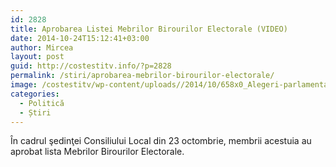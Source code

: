 ```yaml
---
id: 2828
title: Aprobarea Listei Mebrilor Birourilor Electorale (VIDEO)
date: 2014-10-24T15:12:41+03:00
author: Mircea
layout: post
guid: http://costestitv.info/?p=2828
permalink: /stiri/aprobarea-mebrilor-birourilor-electorale/
image: /costestitv/wp-content/uploads//2014/10/658x0_Alegeri-parlamentare_11.jpg
categories:
  - Politică
  - Știri
---
```

În cadrul şedinţei Consiliului Local din 23 octombrie, membrii acestuia au aprobat lista Mebrilor Birourilor Electorale.<!--more-->
